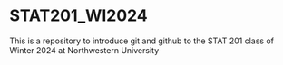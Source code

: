 # STAT201_WI2024
This is a repository to introduce git and github to the STAT 201 class of Winter 2024 at Northwestern University
